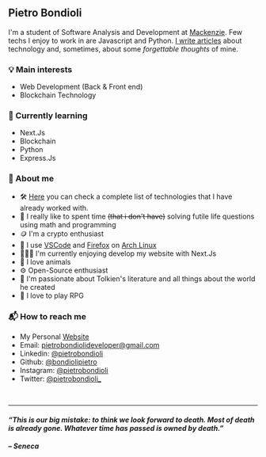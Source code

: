 ##  Pietro Bondioli
I'm a student of Software Analysis and Development at [Mackenzie](https://www.mackenzie.br/). Few techs I enjoy to work in are Javascript and Python. [I write articles](https://www.pietrobondioli.com.br/articles) about technology and, sometimes, about some _forgettable thoughts_ of mine.

### 💡 Main interests
- Web Development (Back & Front end)
- Blockchain Technology

### 🌱 Currently learning
- Next.Js
- Blockchain
- Python
- Express.Js

### 🤔 About me
- 🛠️ [Here](https://www.pietrobondioli.com.br/about) you can check a complete list of technologies that I have already worked with.
- 👾 I really like to spent time ~~(that i don't have)~~ solving futile life questions using math and programming
- 🪙 I'm a crypto enthusiast
- 💼 I use [VSCode](https://code.visualstudio.com/) and [Firefox](https://www.mozilla.org/en-US/firefox/) on [Arch Linux](https://archlinux.org/)
- 👨🏻‍💻 I'm currently enjoying develop my website with Next.Js
- 🐶 I love animals
- ⚙️ Open-Source enthusiast
- 🐉 I'm passionate about Tolkien's literature and all things about the world he created
- 🧙 I love to play RPG

### 📬 How to reach me
- My Personal [Website](https://www.pietrobondioli.com.br/)
- Email: [pietrobondiolideveloper@gmail.com](mailto:pietrobondiolideveloper@gmail.com)
- Linkedin: [@pietrobondioli](https://www.linkedin.com/in/pietrobondioli/)
- Github: [@bondiolipietro](https://github.com/bondiolipietro)
- Instagram: [@pietrobondioli](https://www.instagram.com/pietrobondioli/)
- Twitter: [@pietrobondioli_](https://twitter.com/pietro_bondioli)

<br />

---

#### _“This is our big mistake: to think we look forward to death. Most of death is already gone. Whatever time has passed is owned by death.”_

#### _– Seneca_
